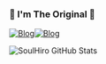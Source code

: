 ### 💎 I'm The Original 💎

[![Blog](https://img.shields.io/badge/Instagram-E4405F?style=for-the-badge&logo=instagram&logoColor=white)](https://www.instagram.com/victormts.oficial)[![Blog](https://img.shields.io/badge/Discord-7289DA?style=for-the-badge&logo=discord&logoColor=white)](https://discord.gg/TTAaaU7hwr)

![SoulHiro GitHub Stats](https://github-readme-stats.vercel.app/api?username=SoulHiro&show_icons=true&theme=radical)
